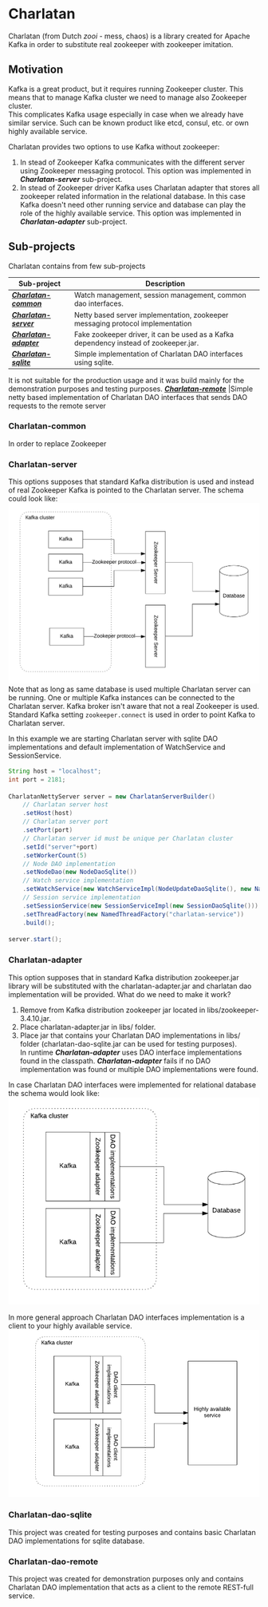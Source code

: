 # Charlatan

Charlatan (from Dutch _zooi_ - mess, chaos) is a library created for Apache Kafka in order to
substitute real zookeeper with zookeeper imitation. 

## Motivation
Kafka is a great product, but it requires running Zookeeper cluster. This means that to manage 
Kafka cluster we need to manage also Zookeeper cluster.  
This complicates Kafka usage especially in case when we already have similar service. Such 
can be known product like etcd, consul, etc. or own highly available service.

Charlatan provides two options to use Kafka without zookeeper:
1. In stead of Zookeeper Kafka communicates with the different server using Zookeeper messaging 
protocol. This option was implemented in ***Charlatan-server*** sub-project.
2. In stead of Zookeeper driver Kafka uses Charlatan adapter that stores all zookeeper related
information in the relational database. In this case Kafka doesn't need other running service
and database can play the role of the highly available service. This option was implemented in 
***Charlatan-adapter*** sub-project.

## Sub-projects 
Charlatan contains from few sub-projects

Sub-project             |Description
------------------------|------------ 
[***Charlatan-common***](#charlatan-common)  |Watch management, session management, common dao interfaces.
[***Charlatan-server***](#charlatan-server)  |Netty based server implementation, zookeeper messaging protocol implementation
[***Charlatan-adapter***](#charlatan-adapter)|Fake zookeeper driver, it can be used as a Kafka dependency instead of zookeeper.jar.
[***Charlatan-sqlite***](#charlatan-dao-sqlite)  |Simple implementation of Charlatan DAO interfaces using sqlite. 
It is not  suitable for the production usage and it was build mainly for the demonstration purposes and testing purposes.
[***Charlatan-remote***](#charlatan-dao-remote)  |Simple netty based implementation of Charlatan DAO interfaces that sends DAO requests to the remote server

### Charlatan-common<a name="charlatan-common"></a>
In order to replace Zookeeper 
### Charlatan-server<a name="charlatan-server"></a>
This options supposes that standard Kafka distribution is used and instead of real Zookeeper
Kafka is pointed to the Charlatan server. The schema could look like: 
![](imgs/CharlatanServer.png "Charlatan server usage")
Note that as long as same database is used multiple Charlatan server can be running.
One or multiple Kafka instances can be connected to the Charlatan server. Kafka broker isn't aware that 
not a real Zookeeper is used. Standard Kafka setting ```zookeeper.connect``` is used in order to point Kafka to 
Charlatan server.  

In this example we are starting Charlatan server with sqlite DAO implementations 
and default implementation of WatchService and SessionService.
```java
String host = "localhost";
int port = 2181;

CharlatanNettyServer server = new CharlatanServerBuilder()
	// Charlatan server host
	.setHost(host)
	// Charlatan server port
	.setPort(port)
	// Charlatan server id must be unique per Charlatan cluster
	.setId("server"+port)
	.setWorkerCount(5)
	// Node DAO implementation
	.setNodeDao(new NodeDaoSqlite())
	// Watch service implementation
	.setWatchService(new WatchServiceImpl(NodeUpdateDaoSqlite(), new NamedThreadFactory("charlatan-watch-service")))
	// Session service implementation
	.setSessionService(new SessionServiceImpl(new SessionDaoSqlite()))
	.setThreadFactory(new NamedThreadFactory("charlatan-service"))
	.build();

server.start();
```

### Charlatan-adapter<a name="charlatan-adapter"></a>
This option supposes that in standard Kafka distribution zookeeper.jar library will be substituted 
with the charlatan-adapter.jar and charlatan dao implementation will be provided. 
What do we need to make it work?
1. Remove from Kafka distribution zookeeper jar located in libs/zookeeper-3.4.10.jar.
2. Place charlatan-adapter.jar in libs/ folder.
3. Place jar that contains your Charlatan DAO implementations in libs/ folder (charlatan-dao-sqlite.jar can be 
used for testing purposes).
<br>In runtime ***Charlatan-adapter*** uses DAO interface implementations found in the classpath. 
***Charlatan-adapter*** fails if no DAO implementation was found or multiple DAO implementations were found.

In case Charlatan DAO interfaces were implemented for relational database the schema would look like:
![](imgs/CharlatanAdapterDB.png "Charlatan adapter with relational database")

In more general approach Charlatan DAO interfaces implementation is a client to your highly available service.
![](imgs/CharlatanAdapter.png "Charlatan adapter general implementation")

### Charlatan-dao-sqlite<a name="charlatan-dao-sqlite"></a>
This project was created for testing purposes and contains basic Charlatan DAO implementations for sqlite database.
### Charlatan-dao-remote<a name="charlatan-dao-remote"></a>
This project was created for demonstration purposes only and contains Charlatan DAO implementation that acts as a client
 to the remote REST-full service. 
